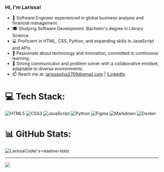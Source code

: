 ### Hi, I'm Larissa!

- 🚀 Software Engineer experienced in global business analysis and financial management.
- 🎓 Studying Software Development. Bachelor's degree in Library Science.
- 💻 Proficient in HTML, CSS, Python, and expanding skills in JavaScript and APIs.
- 🌱 Passionate about technology and innovation, committed to continuous learning.
- 👥 Strong communicator and problem solver with a collaborative mindset, adaptable to diverse environments.
- 📫 Reach me at: [larissasilva2709@gmail.com](mailto:larissasilva2709@gmail.com) | [!LinkedIn](https://www.linkedin.com/in/larissa-regina-da-silva) 


# 💻 Tech Stack:
![HTML5](https://img.shields.io/badge/html5-%23E34F26.svg?style=for-the-badge&logo=html5&logoColor=white) ![CSS3](https://img.shields.io/badge/css3-%231572B6.svg?style=for-the-badge&logo=css3&logoColor=white) ![JavaScript](https://img.shields.io/badge/javascript-%23323330.svg?style=for-the-badge&logo=javascript&logoColor=%23F7DF1E) ![Python](https://img.shields.io/badge/python-3670A0?style=for-the-badge&logo=python&logoColor=ffdd54) ![Figma](https://img.shields.io/badge/figma-%23F24E1E.svg?style=for-the-badge&logo=figma&logoColor=white) ![Markdown](https://img.shields.io/badge/markdown-%23000000.svg?style=for-the-badge&logo=markdown&logoColor=white) ![Docker](https://img.shields.io/badge/docker-%230db7ed.svg?style=for-the-badge&logo=docker&logoColor=white) 

# 📊 GitHub Stats:
![LarissaCoder's-readme-stats](https://github-readme-stats.vercel.app/api?username=larissacoder&show_icons=true&hide=contribs,prs&cache_seconds=86400&theme=neon)

---
[![](https://visitcount.itsvg.in/api?id=larissacoder&icon=0&color=0)](https://visitcount.itsvg.in)

<!-- Proudly created with GPRM ( https://gprm.itsvg.in ) badges: https://github.com/Ileriayo/markdown-badges-->
